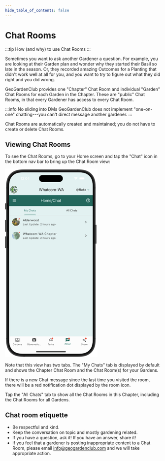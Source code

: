```yaml
---
hide_table_of_contents: false
---
```


# Chat Rooms

:::tip How (and why) to use Chat Rooms
:::

Sometimes you want to ask another Gardener a question. For example, you are looking at their Garden plan and wonder why they started their Basil so late in the season.  Or, they recorded amazing Outcomes for a Planting that didn't work well at all for you, and you want to try to figure out what they did right and you did wrong. 

GeoGardenClub provides one "Chapter" Chat Room and individual "Garden" Chat Rooms for each Garden in the Chapter. These are "public" Chat Rooms, in that every Gardener has access to every Chat Room. 

:::info No sliding into DMs
GeoGardenClub does not implement "one-on-one" chatting---you can't direct message another gardener. 
:::

Chat Rooms are automatically created and maintained; you do not have to create or delete Chat Rooms.

## Viewing Chat Rooms

To see the Chat Rooms, go to your Home screen and tap the "Chat" icon in the bottom nav bar to bring up the Chat Room view:

<img width="300" src="/img/user-guide/chat-rooms.png"/>

Note that this view has two tabs. The "My Chats" tab is displayed by default and shows the Chapter Chat Room and the Chat Room(s) for your Gardens. 

If there is a new Chat message since the last time you visited the room, there will be a red notification dot displayed by the room icon.

Tap the "All Chats" tab to show all the Chat Rooms in this Chapter, including the Chat Rooms for all Gardens. 

## Chat room etiquette

* Be respectful and kind.
* Keep the conversation on topic and mostly gardening related.
* If you have a question, ask it!  If you have an answer, share it!
* If you feel that a gardener is posting inappropriate content to a Chat Room, please email info@geogardenclub.com and we will take appropriate action. 